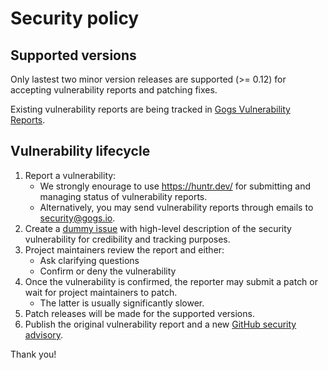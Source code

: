 # Security policy
  
## Supported versions

Only lastest two minor version releases are supported (>= 0.12) for accepting vulnerability reports and patching fixes.

Existing vulnerability reports are being tracked in [Gogs Vulnerability Reports](https://jcunknwon.notion.site/Gogs-Vulnerability-Reports-81d7df52e45c4f159274e46ba48ed1b9).

## Vulnerability lifecycle

1. Report a vulnerability:
    - We strongly enourage to use https://huntr.dev/ for submitting and managing status of vulnerability reports.
    - Alternatively, you may send vulnerability reports through emails to [security@gogs.io](mailto:security@gogs.io).
1. Create a [dummy issue](https://github.com/gogs/gogs/issues/6901) with high-level description of the security vulnerability for credibility and tracking purposes.
1. Project maintainers review the report and either:
    - Ask clarifying questions
    - Confirm or deny the vulnerability
1. Once the vulnerability is confirmed, the reporter may submit a patch or wait for project maintainers to patch.
    - The latter is usually significantly slower.
1. Patch releases will be made for the supported versions.
1. Publish the original vulnerability report and a new [GitHub security advisory](https://github.com/gogs/gogs/security/advisories).

Thank you!
